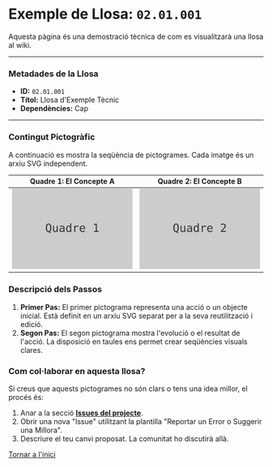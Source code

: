 # Exemple de Llosa: `02.01.001`

Aquesta pàgina és una demostració tècnica de com es visualitzarà una llosa al wiki.

---
### **Metadades de la Llosa**
*   **ID:** `02.01.001`
*   **Títol:** Llosa d'Exemple Tècnic
*   **Dependències:** Cap

---
### **Contingut Pictogràfic**

A continuació es mostra la seqüència de pictogrames. Cada imatge és un arxiu SVG independent.

| Quadre 1: El Concepte A | Quadre 2: El Concepte B |
| :---: | :---: |
| ![Pictograma del concepte A](./../media/seccio-00-exemples/placeholder1.svg) | ![Pictograma del concepte B](./../media/seccio-00-exemples/placeholder2.svg) |

### **Descripció dels Passos**

1.  **Primer Pas:** El primer pictograma representa una acció o un objecte inicial. Està definit en un arxiu SVG separat per a la seva reutilització i edició.
2.  **Segon Pas:** El segon pictograma mostra l'evolució o el resultat de l'acció. La disposició en taules ens permet crear seqüències visuals clares.

### **Com col·laborar en aquesta llosa?**

Si creus que aquests pictogrames no són clars o tens una idea millor, el procés és:
1.  Anar a la secció **[Issues del projecte](https://github.com/Projecte-Arca/wiki/issues)**.
2.  Obrir una nova "Issue" utilitzant la plantilla "Reportar un Error o Suggerir una Millora".
3.  Descriure el teu canvi proposat. La comunitat ho discutirà allà.

[Tornar a l'inici](../README.md)

